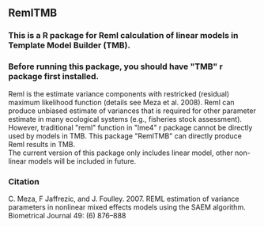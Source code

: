 ## RemlTMB
### This is a R package for Reml calculation of linear models in Template Model Builder (TMB). 
### Before running this package, you should have "TMB" r package first installed.

Reml is the estimate variance components with restricked (residual) maximum likelihood function (details see Meza et al. 2008). Reml can produce unbiased estimate of variances that is required for other parameter estimate in many ecological systems (e.g., fisheries stock assessment). However, traditional "reml" function in "lme4" r package cannot be directly used by models in TMB. This package "RemlTMB" can directly produce Reml results in TMB.  
The current version of this package only includes linear model, other non-linear models will be included in future.

### Citation
C. Meza, F Jaffrezic, and J. Foulley.  2007.  REML estimation of variance parameters in nonlinear mixed effects models using the SAEM algorithm.  Biometrical Journal 49: (6) 876–888
